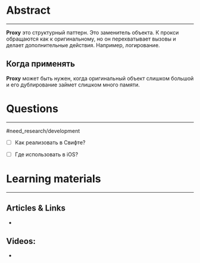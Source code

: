 # Abstract
---
__Proxy__ это структурный паттерн. Это заменитель объекта. К прокси обращаются как к оригинальному, но он перехватывает вызовы и делает дополнительные действия. Например, логирование.



## Когда применять
__Proxy__ может быть нужен, когда оригинальный объект слишком большой и его дублирование займет слишком много памяти.



# Questions
---
#need_research/development 
- [ ] Как реализовать в Свифте?
- [ ] Где использовать в iOS?



# Learning materials
---
## Articles & Links
- 
## Videos:
- 